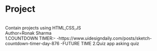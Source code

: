 # Project
<Br>
Contain projects using HTML,CSS,JS
<br>
Author=Ronak Sharma
<br>
1.COUNTDOWN TIMER:-
-https://www.uidesigndaily.com/posts/sketch-countdown-timer-day-876
-FUTURE TIME
2.Quiz app asking quiz